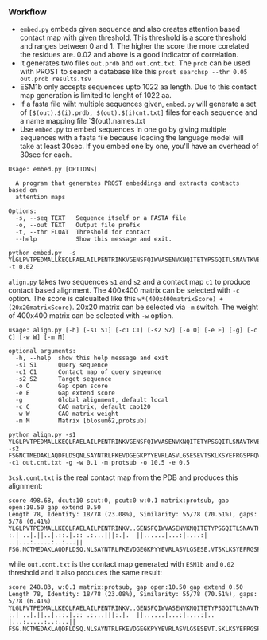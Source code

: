 ### Workflow

* `embed.py` embeds given sequence and also creates attention based contact map with given threshold. This threshold is a score threshold and ranges between 0 and 1. The higher the score the more corelated the residues are. 0.02 and above is a good indicator of correlation.
* It generates two files `out.prdb` and `out.cnt.txt`. The `prdb` can be used with PROST to search a database like this `prost searchsp --thr 0.05 out.prdb results.tsv`
* ESM1b only accepts sequences upto 1022 aa length. Due to this contact map generation is limited to lenght of 1022 aa.
* If a fasta file wiht multiple sequences given, `embed.py` will generate a set of `[$(out).$(i).prdb, $(out).$(i)cnt.txt]` files for each sequence and a name mapping file `$(out).names.txt
* Use `embed.py` to embed sequences in one go by giving multiple sequences with a fasta file because loading the language model will take at least 30sec. 
If you embed one by one, you'll have an overhead of 30sec for each.
```
Usage: embed.py [OPTIONS]

  A program that generates PROST embeddings and extracts contacts based on
  attention maps

Options:
  -s, --seq TEXT   Sequence itself or a FASTA file
  -o, --out TEXT   Output file prefix
  -t, --thr FLOAT  Threshold for contact
  --help           Show this message and exit.

python embed.py  -s YLGLPVTPEDMALLKEQLFAELAILPENTRINKVGENSFQIWVASENVKNQITETYPSGQITLSNAVTKVEFIFGD -t 0.02
```

`align.py` takes two sequences `s1` and `s2` and a contact map `c1` to produce contact based alignment. The 400x400 matrix can be selected with `-c` option. The score is calcualted like this `w*(400x400matrixScore) + (20x20matrixScore)`. 20x20 matrix can be selected via `-m` switch. The weight of 400x400 matrix can be selected with `-w` option.

```
usage: align.py [-h] [-s1 S1] [-c1 C1] [-s2 S2] [-o O] [-e E] [-g] [-c C] [-w W] [-m M]

optional arguments:
  -h, --help  show this help message and exit
  -s1 S1      Query sequence
  -c1 C1      Contact map of query seqeunce
  -s2 S2      Target sequence
  -o O        Gap open score
  -e E        Gap extend score
  -g          Global alignment, default local
  -c C        CAO matrix, default cao120
  -w W        CAO matrix weight
  -m M        Matrix [blosum62,protsub]

python align.py -s1 YLGLPVTPEDMALLKEQLFAELAILPENTRINKVGENSFQIWVASENVKNQITETYPSGQITLSNAVTKVEFIFGD -s2 FSGNCTMEDAKLAQDFLDSQNLSAYNTRLFKEVDGEGKPYYEVRLASVLGSESEVTSKLKSYEFRGSPFQVTRGD -c1 out.cnt.txt -g -w 0.1 -m protsub -o 10.5 -e 0.5
```

`3csk.cont.txt` is the real contact map from the PDB and produces this alignment: 
```
score 498.68, dcut:10 scut:0, pcut:0 w:0.1 matrix:protsub, gap open:10.50 gap extend 0.50
Length 78, Identity: 18/78 (23.08%), Similarity: 55/78 (70.51%), gaps: 5/78 (6.41%)
YLGLPVTPEDMALLKEQLFAELAILPENTRINKV..GENSFQIWVASENVKNQITETYPSGQITLSNAVTKVEFIFGD
:.| ..|.||..|.::.|.:: .:...|||:.|.  ||......|...:|....:| ..|...:.....:..:...||
FSG.NCTMEDAKLAQDFLDSQ.NLSAYNTRLFKEVDGEGKPYYEVRLASVLGSESE.VTSKLKSYEFRGSPFQVTRGD
```

while `out.cont.txt` is the contact map generated with `ESM1b` and `0.02` threshold and it also produces the same result:
```
score 248.83, w:0.1 matrix:protsub, gap open:10.50 gap extend 0.50
Length 78, Identity: 18/78 (23.08%), Similarity: 55/78 (70.51%), gaps: 5/78 (6.41%)
YLGLPVTPEDMALLKEQLFAELAILPENTRINKV..GENSFQIWVASENVKNQITETYPSGQITLSNAVTKVEFIFGD
:.| ..|.||..|.::.|.:: .:...|||:.|.  ||......|...:|....:|.. |...:.....:..:...||
FSG.NCTMEDAKLAQDFLDSQ.NLSAYNTRLFKEVDGEGKPYYEVRLASVLGSESEVT.SKLKSYEFRGSPFQVTRGD

```

